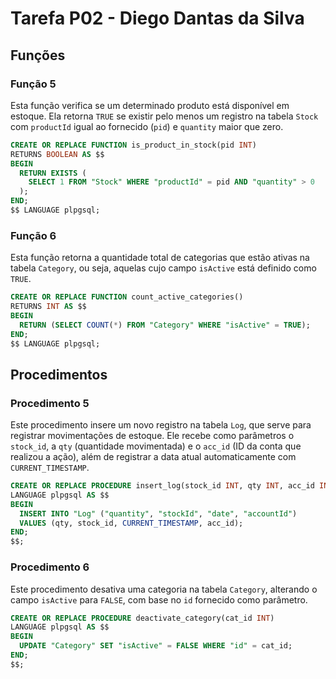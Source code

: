
# Tarefa P02 - Diego Dantas da Silva

## Funções

### Função 5
Esta função verifica se um determinado produto está disponível em estoque. Ela retorna `TRUE` se existir pelo menos um registro na tabela `Stock` com `productId` igual ao fornecido (`pid`) e `quantity` maior que zero.

```sql
CREATE OR REPLACE FUNCTION is_product_in_stock(pid INT)
RETURNS BOOLEAN AS $$
BEGIN
  RETURN EXISTS (
    SELECT 1 FROM "Stock" WHERE "productId" = pid AND "quantity" > 0
  );
END;
$$ LANGUAGE plpgsql;
```

### Função 6
Esta função retorna a quantidade total de categorias que estão ativas na tabela `Category`, ou seja, aquelas cujo campo `isActive` está definido como `TRUE`.

```sql
CREATE OR REPLACE FUNCTION count_active_categories()
RETURNS INT AS $$
BEGIN
  RETURN (SELECT COUNT(*) FROM "Category" WHERE "isActive" = TRUE);
END;
$$ LANGUAGE plpgsql;
```

## Procedimentos

### Procedimento 5
Este procedimento insere um novo registro na tabela `Log`, que serve para registrar movimentações de estoque. Ele recebe como parâmetros o `stock_id`, a `qty` (quantidade movimentada) e o `acc_id` (ID da conta que realizou a ação), além de registrar a data atual automaticamente com `CURRENT_TIMESTAMP`.

```sql
CREATE OR REPLACE PROCEDURE insert_log(stock_id INT, qty INT, acc_id INT)
LANGUAGE plpgsql AS $$
BEGIN
  INSERT INTO "Log" ("quantity", "stockId", "date", "accountId")
  VALUES (qty, stock_id, CURRENT_TIMESTAMP, acc_id);
END;
$$;
```

### Procedimento 6
Este procedimento desativa uma categoria na tabela `Category`, alterando o campo `isActive` para `FALSE`, com base no `id` fornecido como parâmetro.

```sql
CREATE OR REPLACE PROCEDURE deactivate_category(cat_id INT)
LANGUAGE plpgsql AS $$  
BEGIN  
  UPDATE "Category" SET "isActive" = FALSE WHERE "id" = cat_id;  
END;  
$$;
```
